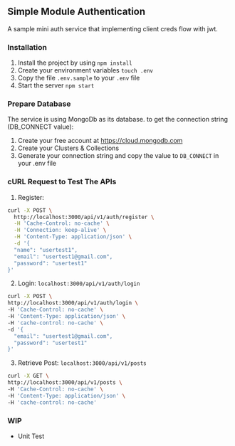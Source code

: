 ## Simple Module Authentication
A sample mini auth service that implementing client creds flow with jwt.

### Installation
1. Install the project by using `npm install`
2. Create your environment variables `touch .env`
3. Copy the file `.env.sample` to your `.env` file
4. Start the server `npm start`

### Prepare Database
The service is using MongoDb as its database. to get the connection string (DB_CONNECT value):
1. Create your free account at https://cloud.mongodb.com
2. Create your Clusters & Collections
3. Generate your connection string and copy the value to `DB_CONNECT` in your .env file

### cURL Request to Test The APIs
1. Register:
  ```sh
  curl -X POST \
    http://localhost:3000/api/v1/auth/register \
    -H 'Cache-Control: no-cache' \
    -H 'Connection: keep-alive' \
    -H 'Content-Type: application/json' \
    -d '{
    "name": "usertest1",
    "email": "usertest1@gmail.com",
    "password": "usertest1"
  }'
  ```
2. Login: `localhost:3000/api/v1/auth/login`
  ```sh
  curl -X POST \
  http://localhost:3000/api/v1/auth/login \
  -H 'Cache-Control: no-cache' \
  -H 'Content-Type: application/json' \
  -H 'cache-control: no-cache' \
  -d '{
    "email": "usertest1@gmail.com",
    "password": "usertest1"
  }'
  ```
3. Retrieve Post: `localhost:3000/api/v1/posts`
  ```sh
  curl -X GET \
  http://localhost:3000/api/v1/posts \
  -H 'Cache-Control: no-cache' \
  -H 'Content-Type: application/json' \
  -H 'cache-control: no-cache'
  ```

### WIP
- Unit Test